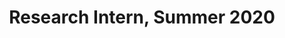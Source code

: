 ---
layout: member
first_name: Saigautam
last_name: Bonam
key: Saigautam
level: intern
title: Research Intern, Summer 2020
start_year: 2020
image: /assets/img/team/placeHolder.png
<!-- now: BS in Computer Science at ??? -->
---